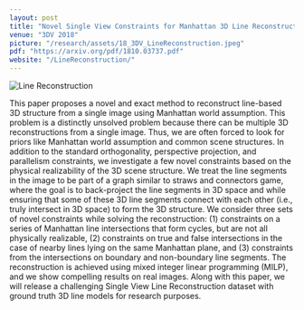 ```yaml
---
layout: post
title: "Novel Single View Constraints for Manhattan 3D Line Reconstruction"
venue: "3DV 2018"
picture: "/research/assets/18_3DV_LineReconstruction.jpeg"
pdf: "https://arxiv.org/pdf/1810.03737.pdf"
website: "/LineReconstruction/"
---
```


![Line Reconstruction]({{page.picture}})

This paper proposes a novel and exact method to reconstruct line-based 3D structure from a single image using Manhattan world assumption. This problem is a distinctly unsolved problem because there can be multiple 3D reconstructions from a single image. Thus, we are often forced to look for priors like Manhattan world assumption and common scene structures. In addition to the standard orthogonality, perspective projection, and parallelism constraints, we investigate a few novel constraints based on the physical realizability of the 3D scene structure. We treat the line segments in the image to be part of a graph similar to straws and connectors game, where the goal is to back-project the line segments in 3D space and while ensuring that some of these 3D line segments connect with each other (i.e., truly intersect in 3D space) to form the 3D structure. We consider three sets of novel constraints while solving the reconstruction: (1) constraints on a series of Manhattan line intersections that form cycles, but are not all physically realizable, (2) constraints on true and false intersections in the case of nearby lines lying on the same Manhattan plane, and (3) constraints from the intersections on boundary and non-boundary line segments. The reconstruction is achieved using mixed integer linear programming (MILP), and we show compelling results on real images. Along with this paper, we will release a challenging Single View Line Reconstruction dataset with ground truth 3D line models for research purposes.
